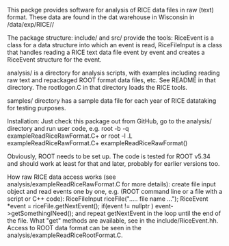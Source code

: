 
This packge provides software for analysis of RICE data files in raw (text)
format. These data are found in the dat warehouse in Wisconsin in
   /data/exp/RICE/<year>/

The package structure:
  include/ and src/ provide the tools: RiceEvent is a class for a data structure
  into which an event is read, 
  RiceFileInput is a class that handles reading a RICE text data file event
  by event and creates a RiceEvent structure for the event.

  analysis/ is a directory for analysis scripts, with examples including
  reading raw text and repackaged ROOT format data files, etc. See README
  in that directory.
     The rootlogon.C in that directory loads the RICE tools.

  samples/ directory has a sample data file for each year of RICE datataking
  for testing purposes.

Installation:
  Just check this package out from GitHub, go to the analysis/ directory and
  run user code, e.g.
    root -b -q exampleReadRiceRawFormat.C+
  or
    root -l
    .L exampleReadRiceRawFormat.C+
    exampleReadRiceRawFormat()
 
  Obviously, ROOT needs to be set up. The code is tested for ROOT v5.34 and should
  work at least for that and later, probably for earlier versions too.

How raw RICE data access works (see analysis/exampleReadRiceRawFormat.C for more details):
create file input object and read events one by one, e.g. (ROOT command line
or a file with a script or C++ code):
   RiceFileInput riceFile("..... file name ...");
   RiceEvent *event = riceFile.getNextEvent();
   if(event != nullptr )
        event->getSomethingINeed();
and repeat getNextEvent in the loop until the end of the file.
What "get" methods are available, see in the include/RiceEvent.hh.
   Access to ROOT data format can be seen in the analysis/exampleReadRiceRootFormat.C.

